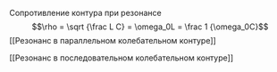Сопротивление контура при резонансе
$$\rho  = \sqrt {\frac L C} = \omega_0L = \frac 1 {\omega_0C}$$
[[Резонанс в параллельном колебательном контуре]]

[[Резонанс в последовательном колебательном контуре]]